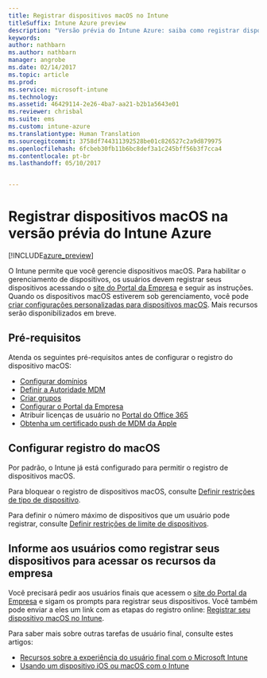 ```yaml
---
title: Registrar dispositivos macOS no Intune
titleSuffix: Intune Azure preview
description: "Versão prévia do Intune Azure: saiba como registrar dispositivos macOS na versão prévia do Intune Azure."
keywords: 
author: nathbarn
ms.author: nathbarn
manager: angrobe
ms.date: 02/14/2017
ms.topic: article
ms.prod: 
ms.service: microsoft-intune
ms.technology: 
ms.assetid: 46429114-2e26-4ba7-aa21-b2b1a5643e01
ms.reviewer: chrisbal
ms.suite: ems
ms.custom: intune-azure
ms.translationtype: Human Translation
ms.sourcegitcommit: 3758df744311392528be01c826527c2a9d879975
ms.openlocfilehash: 6fcbeb30fb11b6bc8def3a1c245bff56b3f7cca4
ms.contentlocale: pt-br
ms.lasthandoff: 05/10/2017


---
```


# <a name="enroll-macos-devices-in-intune-azure-preview"></a>Registrar dispositivos macOS na versão prévia do Intune Azure

[!INCLUDE[azure_preview](../includes/azure_preview.md)]

O Intune permite que você gerencie dispositivos macOS. Para habilitar o gerenciamento de dispositivos, os usuários devem registrar seus dispositivos acessando o [site do Portal da Empresa](http://portal.manage.microsoft.com) e seguir as instruções. Quando os dispositivos macOS estiverem sob gerenciamento, você pode [criar configurações personalizadas para dispositivos macOS](../configure-devices/custom-for-macos.md). Mais recursos serão disponibilizados em breve.

## <a name="prerequisites"></a>Pré-requisitos

Atenda os seguintes pré-requisitos antes de configurar o registro do dispositivo macOS:

- [Configurar domínios](https://docs.microsoft.com/intune/get-started/start-with-a-paid-subscription-to-microsoft-intune-step-2)
- [Definir a Autoridade MDM](set-mdm-authority.md)
- [Criar grupos](https://docs.microsoft.com/intune/get-started/start-with-a-paid-subscription-to-microsoft-intune-step-5)
- [Configurar o Portal da Empresa](../manage-apps/company-portal-app.md)
- Atribuir licenças de usuário no [Portal do Office 365](http://go.microsoft.com/fwlink/p/?LinkId=698854)
- [Obtenha um certificado push de MDM da Apple](get-an-apple-mdm-push-certificate.md)

## <a name="set-up-macos-enrollment"></a>Configurar registro do macOS

Por padrão, o Intune já está configurado para permitir o registro de dispositivos macOS.

Para bloquear o registro de dispositivos macOS, consulte [Definir restrições de tipo de dispositivo](set-enrollment-restrictions.md#set-device-type-restrictions).

Para definir o número máximo de dispositivos que um usuário pode registrar, consulte [Definir restrições de limite de dispositivos](set-enrollment-restrictions.md#set-device-limit-restrictions).

## <a name="tell-your-users-how-to-enroll-their-devices-to-access-company-resources"></a>Informe aos usuários como registrar seus dispositivos para acessar os recursos da empresa

Você precisará pedir aos usuários finais que acessem o [site do Portal da Empresa](http://portal.manage.microsoft.com) e sigam os prompts para registrar seus dispositivos. Você também pode enviar a eles um link com as etapas do registro online: [Registrar seu dispositivo macOS no Intune](https://docs.microsoft.com/intune/enduser/enroll-your-device-in-intune-macos).

Para saber mais sobre outras tarefas de usuário final, consulte estes artigos:

- [Recursos sobre a experiência do usuário final com o Microsoft Intune](https://docs.microsoft.com/intune/deploy-use/how-to-educate-your-end-users-about-microsoft-intune)
- [Usando um dispositivo iOS ou macOS com o Intune](https://docs.microsoft.com/intune/enduser/using-your-ios-or-mac-os-x-device-with-intune)

